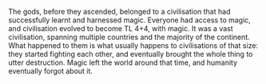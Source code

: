 The gods, before they ascended, belonged to a civilisation that had successfully learnt and harnessed magic. Everyone had access to magic, and civilisation evolved to become TL 4+4, with magic. It was a vast civilisation, spanning multiple countries and the majority of the continent. What happened to them is what usually happens to civilisations of that size: they started fighting each other, and eventually brought the whole thing to utter destruction. Magic left the world around that time, and humanity eventually forgot about it. 